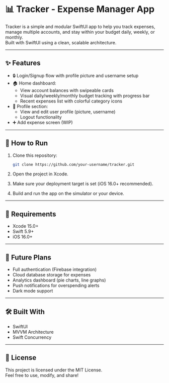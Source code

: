 # 📊 Tracker - Expense Manager App

Tracker is a simple and modular SwiftUI app to help you track expenses, manage multiple accounts, and stay within your budget daily, weekly, or monthly.  
Built with SwiftUI using a clean, scalable architecture.

---

## ✨ Features

- 🔒 Login/Signup flow with profile picture and username setup
- 🏠 Home dashboard:
  - View account balances with swipeable cards
  - Visual daily/weekly/monthly budget tracking with progress bar
  - Recent expenses list with colorful category icons
- 👤 Profile section:
  - View and edit user profile (picture, username)
  - Logout functionality
- ➕ Add expense screen (WIP)

---

## 🚀 How to Run

1. Clone this repository:
   ```bash
   git clone https://github.com/your-username/tracker.git
   ```

2. Open the project in Xcode.

3. Make sure your deployment target is set (iOS 16.0+ recommended).

4. Build and run the app on the simulator or your device.

---

## 🔧 Requirements

- Xcode 15.0+
- Swift 5.9+
- iOS 16.0+

---

## 💬 Future Plans

- Full authentication (Firebase integration)
- Cloud database storage for expenses
- Analytics dashboard (pie charts, line graphs)
- Push notifications for overspending alerts
- Dark mode support

---

## 🛠️ Built With

- SwiftUI
- MVVM Architecture
- Swift Concurrency

---

## 📜 License

This project is licensed under the MIT License.  
Feel free to use, modify, and share!
